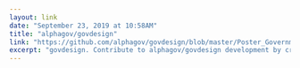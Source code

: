 ```yaml
---
layout: link 
date: "September 23, 2019 at 10:58AM"
title: "alphagov/govdesign"
link: "https://github.com/alphagov/govdesign/blob/master/Poster_GovernmentDesignPrinciples.pdf"
excerpt: "govdesign. Contribute to alphagov/govdesign development by creating an account on GitHub."
---
```

